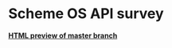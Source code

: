# Scheme OS API survey

**[HTML preview of master branch](https://htmlpreview.github.io/?https://github.com/lassik/scheme-os-survey/blob/master/data.html)**
